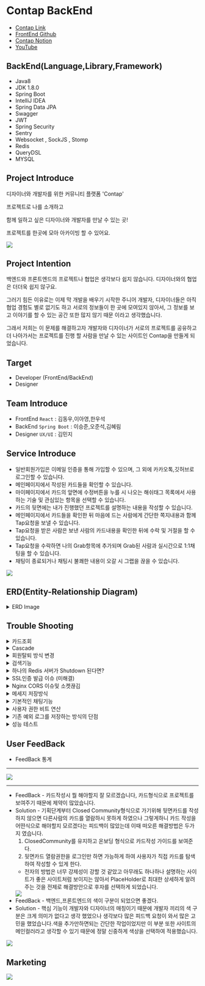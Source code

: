 # Contap BackEnd
+ [Contap Link](https://contap.co.kr)
+ [FrontEnd Github](https://github.com/d0ngwooK1m/contap)
+ [Contap Notion](https://frequent-packet-5ba.notion.site/ConTap-dda2c10905b7488fa31e7b0e5f3ee8e6)
+ [YouTube](https://www.youtube.com/watch?v=dqNdoTjVQVg&ab_channel=junseok)

## BackEnd(Language,Library,Framework)
+ Java8
+ JDK 1.8.0
+ Spring Boot
+ IntelliJ IDEA
+ Spring Data JPA
+ Swagger
+ JWT
+ Spring Security
+ Sentry
+ Websocket , SockJS , Stomp
+ Redis
+ QueryDSL
+ MYSQL


## Project Introduce
디자이너와 개발자를 위한 커뮤니티 플랫폼 'Contap'

프로젝트로 나를 소개하고

함께 일하고 싶은 디자이너와 개발자를 만날 수 있는 곳!

프로젝트를 한곳에 모아 아카이빙 할 수 있어요.

<img src = "https://media.vlpt.us/images/junseokoo/post/69d1eaed-69bb-43d9-a3e9-ba9d7cb85ae7/KakaoTalk_20211202_234232569.png">

## Project Intention
백엔드와 프론트엔드의 프로젝트나 협업은 생각보다 쉽지 않습니다. 디자이너와의 협업은 더더욱 쉽지 않구요.

그러기 힘든 이유로는 이제 막 개발을 배우기 시작한 주니어 개발자, 디자이너들은 아직 협업 경험도 별로 없기도 하고 서로의 정보들이 한 곳에 모여있지 않아서, 그 정보를 보고 이야기를 할 수 있는 공간 또한 많지 않기 때문 이라고 생각했습니다.

그래서 저희는 이 문제를 해결하고자 개발자와 디자이너가 서로의 프로젝트를 공유하고 더 나아가서는 프로젝트를 진행 할 사람을 만날 수 있는 사이트인 Contap을 만들게 되었습니다.

## Target
+ Developer (FrontEnd/BackEnd)
+ Designer 

## Team Introduce
+ FrontEnd `React` : 김동우,이아영,한우석 
+ BackEnd `Spring Boot` : 이승준,오준석,김혜림
+ Designer `UX/UI` : 김민지

## Service Introduce
+ 일반회원가입은 이메일 인증을 통해 가입할 수 있으며, 그 외에 카카오톡,깃허브로 로그인할 수 있습니다.
+ 메인페이지에서 작성된 카드들을 확인할 수 있습니다.
+ 마이페이지에서 카드의 앞면에 수정버튼을 누를 시 나오는 해쉬태그 목록에서 사용하는 기술 및 관심있는 항목을 선택할 수 있습니다.
+ 카드의 뒷면에는 내가 진행했던 프로젝트를 설명하는 내용을 작성할 수 있습니다.
+ 메인페이지에서 카드들을 확인한 뒤 마음에 드는 사람에게 간단한 쪽지내용과 함께 Tap요청을 보낼 수 있습니다.
+ Tap요청을 받은 사람은 보낸 사람의 카드내용을 확인한 뒤에 수락 및 거절을 할 수 있습니다.
+ Tap요청을 수락하면 나의 Grab항목에 추가되며 Grab된 사람과 실시간으로 1:1채팅을 할 수 있습니다.
+ 채팅이 종료되거나 채팅시 불쾌한 내용이 오갈 시 그랩을 끊을 수 있습니다.

<img src = "https://media.vlpt.us/images/junseokoo/post/6fc90ee8-a5fb-45d7-a501-32c7ac734cef/KakaoTalk_20211202_230337351.png">

## ERD(Entity-Relationship Diagram)
<details>
<summary>ERD Image</summary>
<div markdown="1">
<img src = "https://media.vlpt.us/images/junseokoo/post/a9047c28-2396-4b39-adc7-190f749e1de7/%EC%BA%A1%EC%B2%98.PNG">
</div>
</details>

## Trouble Shooting
<details>
<summary>카드조회</summary>
<div markdown="1">
처음엔 앞면만 보여주는 페이지에서도 뒷면정보(상세내용)까지 DB에서 불러오는 방법을 선택했었습니다. 이렇게 선택하게 된 이유는 DB에 접촉을 줄이고, 프론트에서도 서버에 접촉을 적게 하고 싶다해서 테스트를 진행해 보았는데
결과적으로 테스트의 결과가 성능이 좋게 나왔습니다. 나중에 알게되었지만 테스트 자체의 방법도 잘모 되었다는걸 알게되었습니다. 이 이유는 검색 쿼리에서 속도가 다시 느리게 나왔기 때문입니다.

- 랜덤한 유저 9명을 뽑아오는 테스트 속도 - 10ms
- 검색하였을때 테스트속도 - 600ms
- 위와 같은 현상으로 앞면만 보여주는 페이지에서는 뒷면정보를 불러오지 않게끔 수정 하였습니다.
- 랜덤한 유저 9명을 뽑아오는 테스트 속도 - 1~5ms
- 검색하였을때 테스트속도 - 100ms 이상은 거의 나오지 않았습니다.

</div>
</details>

<details>
<summary>Cascade</summary>
<div markdown="1">

+ 회원탈퇴 진행시 뒷면카드(상세내용)이 존재하면 탈퇴가 되지 않는 문제가 생겼습니다.
+ 아무래도 유저와 연관관계가 너무 많이 걸려있어서 일거라 생각이 들었습니다.
+ 처음엔 User Entity에 있는 @OneToMany List<Card> 에 CascadeType.All을 적용하였지만, 뒷면카드(상세내용)이 존재하더라도
  탈퇴는 원활하게 되었는데,뒷면카드(상세내용)만 삭제하려고 했을때 삭제가 되지않는 오류가 발생했습니다.
+ 다음 방법으론 CascadeType.REMOVE를 적용하였는데 두 문제다 해결이 되었지만,ALL이 REMOVE보다 더 상위 개념으로 인지하고 있었는데
  왜 ALL은 되지 않았을까? 그래서 당장의 해결에 집중하는것보다는 위의 궁금증을 해결하기위해서 구글링한 결과 CascadeType.ALL을 orphanRemoval = true 와 함께쓰면 된다는 블로그를 보게되어 적용하였는데 역시나 되지않습니다. 하지만 또 이상하게도 CascadeType을 생략하고 orpahRemoval = true만 적용했을때는 탈퇴,뒷면카드개별삭제 둘다 가능했다. 이 부분 현재 기능자체는 해결이 되었지만 우리가 Cascade를 아직 정확하게 알지 못하여서 궁금증에 대한 해결은 현재 미해결 상태이므로 추후에 더 공부를 한 뒤에 해결방법을 찾을 예정입니다.

</div>
</details>

<details>
<summary>회원탈퇴 방식 변경</summary>
<div markdown="1">

<img src = "https://media.vlpt.us/images/junseokoo/post/e3dec966-fd35-4575-92ae-b38989488015/%EC%BA%A1%EC%B2%98.PNG">

+ 처음에는 회원탈퇴를 누르는 즉시 사용자 테이블에서 사용자 정보가 모두 삭제 되게끔 Cascade 적용하여 진행하려 했습니다.
+ 하지만 현재 저희 서비스구조상 사용자와 연관관계가 많이 형성이 되어 있었기 때문에 관련된 모든 부분에 Cascade를 적용해야지만 탈퇴가 가능하게 처리가 됐었습니다.
+ 이렇게 했을때 탈퇴 자체는 어려운 부분은 아니었습니다.
+ 하지만 이 과정속에서 회원탈퇴 처리를 현업에는 어떻게 진행하는지 의문이 생겼습니다. 
+ 그래서 멘토님들한테도 여쭤보고,여러 사이트들을 참고해보니 회원탈퇴가 즉시 실시간 데이터삭제가 아닌 탈퇴를 하더라도 일정기간 사용자의 정보를 가지고 있다는것을 알게되었습니다.
+ 그리고 사용자의 정보들은 의존성이 강함을 캐치하였고 사용자 정보 삭제 시 Cascade대신 하위 데이터부터 삭제하는게 적절하다고 생각을 했습니다.
+ 그래서 저희는 회원탈퇴를 스프링 스케줄러를 이용해 사용자의 status를 관리하며 탈퇴를 하더라도 한 달 간 휴면 계정으로 관리되며, 한 달 후 사용자의 정보가 삭제되게끔 로직을 변경하였습니다.

</div>
</details>

<details>
<summary>검색기능</summary>
<div markdown="1">

<img src = "https://media.vlpt.us/images/junseokoo/post/21fba52d-31a9-400d-93b6-7e370f8f8264/%EC%BA%A1%EC%B2%98.PNG">

+ 저희 서비스의 User와 HasTag의 테이블구조는 보이는 이미지와 같은 형태로 구성되어 있는데요. 
+ HashTag로 검색을하면 선택한 HashTag를 토대로 User가 검색결과로 도출 되게끔 구현하려 했습니다.
+ 여기서 User 테이블과 HashTag테이블이 다대다 관계를 갖고있기에 중간테이블이 존재했는데,기존에는 JPQL을 사용하고 있어  and검색을 하기엔 쿼리문이 너무 복잡해져 OR검색으로 구현하였습니다.
+ 여기서 and검색을 구현하기 위해선 어떻게 해야할지 고민 하던중 User와 HashTag의 관계를 중간테이블에서 관리하는것이 아닌 User테이블에서 HashTag에 관련된 데이터를  관리하면 어떨까 라는 생각을 했었는데 이러한 방식이 반정규화라는 것임을 알게되었습니다.
+ User테이블에 HashTagString이라는 String 자료형 컬럼을 추가하고 축구와 Java를 좋아하는 유저라면 @Java@_@축구@ 와 같은 형태로 저장하였습니다.
+ 이렇게 함으로서 이전에 포기했던 and검색을 구현할 수 있게 되었고,성능적인면에서도 테스트를 진행 하였는데 5000명의 User가 랜덤한 HasTag 4개를 갖도록 설정해준 뒤에 중간테이블을 사용한 검색과 반정규화한 테이블을 사용한 검색을 비교하였을때 전자는 11.6ms가 나왔고 후자는 7.63ms가 나왔기 때문에 최종적으로는 반정규화한 테이블을 사용한 검색을 적용하였습니다.

</div>
</details>

<details>
<summary>하나의 Redis 서버가 Shutdown 된다면?</summary>
<div markdown="1">

- pub/sub이 중요하기 때문에 레디스를 죽지않도록 대비가 필요하다고 생각했습니다.
- 처음에는 서버 장애 발생시 기본적으로 불필요한 key를 삭제하거나 서버를 새로 추가한다던가 데이터 설계를 변경해 보관장소를 Redis에서 RDB로 변경하는 방법들이 있다고 파악하고 있는데 현재 구상중인 방법으로는 채팅내용같은 중요한 데이터는 RDB에 기록하고 캐시만 Redis에 저장하고 사라져도 좋은 데이터라면 Redis에 저장을 시켜보려 하였습니다.
- 하지만 이 부분은 이론적인 부분만 찾아서 서비스에 접목시키기에는 이해도가 너무 부족했었습니다. 
- 서버 다운이 됐을때 대처 방안을 여러 방법들을 찾아본 결과로 가장 참고자료가 많았었던 Redis Sentinel 로 진행했습니다.
- Sentinel은 HA 무중단서비스를 지원하고 마스터와 슬레이브구조에 센티넬을 추가해 각각의 서버들을 감시하도록 하는 구조로 되어있으며 마스터를 감시하다가 다운되면 슬레이브를 마스터로 승격시키고 다운되었던 마스터가 재기동되면 센티넬이 해당 마스터를 슬레이브로 전환시키는 구조였습니다.

<img src = "https://media.vlpt.us/images/junseokoo/post/da2d74fe-7dbc-440f-8ce2-d0b822607973/123.png?w=768">

- 참고 레퍼런스를 통해 레디스 센티넬을 우분투에서 구축 및 설정작업을 하였습니다.
- 서버 slave/master 만들기 - [https://d2fault.github.io/2019/01/24/20190124-install-redis-and-set-master-slave-relationship/](https://d2fault.github.io/2019/01/24/20190124-install-redis-and-set-master-slave-relationship/)
- Sentinel 구동하기 및 스프링부트 config파일 설정 - [https://co-de.tistory.com/15](https://co-de.tistory.com/15)
</div>
</details>

<details>
<summary>SSL인증 발급 이슈 (미해결)</summary>
<div markdown="1">


```
$ sudo certbot --nginx -d contap.shop -d www.contap.shop
```
+ 이전에 Nginx Configuration 도 진행하였고 인증서를 발급받는 위의 명령어를 실행한 이후에 발생하였습니다.

```
Domain: contap.shop
Type: connection
Detail: Fetching
http://contap.shop/.well-known/acme-challenge/eI2sMNZH0hZ-XJwpw625SzdbauGMG5cex5uvVO2hWaI: 1
Timeout during connect (likely firewall problem)

Domain: www.contap.shop
Type: connection
Detail: Fetching
http://www.contap.shop/.well-known/acme-challenge/eI2sMNZH0hZ-XJwpw625SzdbauGMG5cex5uvVO2hWaI: 1
Timeout during connect (likely firewall problem)

To fix these errors, please make sure that your domain name was
entered correctly and the DNS A/AAAA record(s) for that domain
contain(s) the right IP address. Additionally, please check that
your computer has a publicly routable IP address and that no
firewalls are preventing the server from communicating with the
client. If you’re using the webroot plugin, you should also verify
that you are serving files from the webroot path you provided.
```

---

+ 우분투에서 cerbot으로 인증서를 발급받는 과정에서 위와 같은 오류가 발생했습니다.
+ 이게 처음에는 사실 한번에 인증서를 발급 받았었습니다. 그런데 좀더 공부도하고싶고 다시 해보면서 하려고 기존에 인증서가 깔려있던 ec2를 지운뒤에
  다시 재발급하는 과정에서 이슈가 나왔습니다.
+ 구글에 위와같은 오류를 검색해보니 80포트를 열어보라해서 ec2에서도 확인하고 우분투 내에서도 80포트를 일부러도 끊었다가 다시키기도해보고 가비아에서 dns설정에 ip값이 제대로 들어가있나 확인도 해보고
  도메인도 5개정도 새로 발급받음과 동시에 ec2도 계속 새로 생성(약20개정도 새로생성해봤음..)하면서 진행해보았지만 해결이 전혀 되지 않았습니다.
+ 그외에 구글링으로 저 오류를 검색해 약 30페이지에 다르는 이휴 해결 내용들을 확인하며 제시해준 해결방법들을 진행해보았지만 역시나 되지 않았습니다.
+ 그래서 든 생각이 혹시 내가 너무많은 요청을 해서 막힌건가 라는 생각이 들기도 하였습니다.
+ 그래서 아이피도 바꿔서 진행해봤지만...결론은 실패했습니다..
+ 여러방법들을 약 2일에 걸쳐서 시도해보았지만 계속 같은 상황이 반복되었습니다.그래서 혹시나 하는마음에 팀원한분에게 내가 아는 인증서 발급과정을
  설명하며 진행해보았는데 이 분은 또 한번에 되었습니다.
+ 우리는 왜 이 부분이 왜 이렇게 되었고 어디서 실수가 있었는지 짚고 넘어가고싶은데 우리의 역량으로는 도저히 위 오류의 원인과 해결방법을 도저히 찾을수가 없었습니다.

</div>
</details>

<details>
<summary>Nginx CORS 이슈및 소켓끊김</summary>
<div markdown="1">

+ 처음엔 그저 코드부분에서의 문제로만 생각하고 cors걸려있는 부분을 전부 모두허용으로 바꿔주었습니다.
+ 실패 후 아래와같이 cors 필터도 만들어보았습니다.

---

```java
import javax.servlet.*;
import javax.servlet.http.HttpServletRequest;
import javax.servlet.http.HttpServletResponse;
import java.io.IOException;

public class CORSFilter implements Filter {@Override
public void init(FilterConfig filterConfig) throws ServletException {

}

    @Override
    // CORS 설정
    public void doFilter(ServletRequest servletRequest, ServletResponse servletResponse, FilterChain chain)
            throws IOException, ServletException {
        HttpServletRequest request = (HttpServletRequest) servletRequest;
        ((HttpServletResponse) servletResponse).addHeader("Access-Control-Allow-Origin", "*");
        ((HttpServletResponse) servletResponse).addHeader("Access-Control-Allow-Methods","*");
        ((HttpServletResponse) servletResponse).addHeader("Access-Control-Allow-Headers","*");

        HttpServletResponse resp = (HttpServletResponse) servletResponse;

        if (request.getMethod().equals("OPTIONS")) {
            resp.setStatus(HttpServletResponse.SC_OK);
            return;
        }
        chain.doFilter(request, servletResponse);
    }

    @Override
    public void destroy() {

    }


}
```
---

+ 이래도 Cors는 해결되지 않았습니다. 이상한게 프론트쪽에서 서버가 연결되지도 않았는데 CORS가 발생해서 뭔가 설정쪽에 분명히 문제가 있다고 판단했습니다.
+ 구글링도해보고 찾아보다가 다른팀원이 nginx 에서 proxy 설정을 해보라고 했습니다.
+ 생각해보니 SSL인증을 받은 뒤에 WelcometoNginx가 나오면 끝이다 라고만 생각했었는데 CORS오류와 다른 팀원이 알려준 내용을 토대로 생각해보니 내 서버로 redirect가 되지 않고 있다는걸 발견했다. 우리는 애초에 서버가 켜지면 회원을 조회할수 있는페이지를 마련했었는데 WelcometoNginx가 나오는건 분명 문제가 있다는 거였던것이다. 사실 그냥 다된줄로만 알고 있었습니다. 그래서 nginx configuration을 건드려 보기로 했습니다.

---

```
$ sudo vim /etc/nginx/sites-available/default
```
+ 들어가면 아래화면에서 수정을 해주었습니다.



---

```
##
# You should look at the following URL's in order to grasp a solid understanding
# of Nginx configuration files in order to fully unleash the power of Nginx.
# https://www.nginx.com/resources/wiki/start/
# https://www.nginx.com/resources/wiki/start/topics/tutorials/config_pitfalls/
# https://wiki.debian.org/Nginx/DirectoryStructure
#
# In most cases, administrators will remove this file from sites-enabled/ and
# leave it as reference inside of sites-available where it will continue to be
# updated by the nginx packaging team.
#
# This file will automatically load configuration files provided by other
# applications, such as Drupal or Wordpress. These applications will be made
# available underneath a path with that package name, such as /drupal8.
#
# Please see /usr/share/doc/nginx-doc/examples/ for more detailed examples.
##
# Default server configuration
#
server {
        client_max_body_size 50M; << S3이미지 저장용량 제한해줘도 여기서 CORS걸려서 해줬음
        
        # SSL configuration
        #
        # listen 443 ssl default_server;
        # listen [::]:443 ssl default_server;
        #
        # Note: You should disable gzip for SSL traffic.
        # See: https://bugs.debian.org/773332
        #
        # Read up on ssl_ciphers to ensure a secure configuration.
        # See: https://bugs.debian.org/765782
        #
        # Self signed certs generated by the ssl-cert package
        # Don't use them in a production server!
        #
        # include snippets/snakeoil.conf;
        root /var/www/html;
        # Add index.php to the list if you are using PHP
        index index.html index.htm index.nginx-debian.html;
        
        server_name xxxxx.shop www.xxxxx.shop; <<도메인넣어줘야함
        location / {
                   # First attempt to serve request as file, then
                   # as directory, then fall back to displaying a 404.
                   
                   #try_files $uri $uri/ =404; << 이거 기존에 있던거 주석처리했음
                   proxy_pass http://ec2아이피:8080; << redirect시켜줬음 이걸로인해 웰컴투안나옴
                   proxy_http_version 1.1;
                   proxy_set_header Upgrade $http_upgrade;
                   proxy_set_header Connection "Upgrade";
                   요기서 위에 3개는 소켓연결이 계속 끊겨서 넣음
                   
        }
        # pass PHP scripts to FastCGI server
        #
        #location ~ \.php$ {
        #       include snippets/fastcgi-php.conf;
        #
        #       # With php-fpm (or other unix sockets):
        #       fastcgi_pass unix:/var/run/php/php7.0-fpm.sock;
        #       # With php-cgi (or other tcp sockets):
        #       fastcgi_pass 127.0.0.1:9000;
        #}
        # deny access to .htaccess files, if Apache's document root
        # concurs with nginx's one
        #
        #location ~ /\.ht {
        #       deny all;
        #}
    #listen [::]:443 ssl ipv6only=on; # managed by Certbot  <<여기 주척처리해줬음.
    listen 443 ssl; # managed by Certbot
    ssl_certificate /etc/letsencrypt/live/nybae.shop/fullchain.pem; # managed by Certbot
    ssl_certificate_key /etc/letsencrypt/live/nybae.shop/privkey.pem; # managed by Certbot
    include /etc/letsencrypt/options-ssl-nginx.conf; # managed by Certbot
    ssl_dhparam /etc/letsencrypt/ssl-dhparams.pem; # managed by Certbot
}
# Virtual Host configuration for example.com
#
# You can move that to a different file under sites-available/ and symlink that
# to sites-enabled/ to enable it.
#
#server {
#       listen 80;
#       listen [::]:80;
#
#       server_name example.com;
#
#       root /var/www/example.com;
#       index index.html;
#
#       location / {
#               try_files $uri $uri/ =404;
#       }
#}
server {
    if ($host = www.xxxx.shop) {
        return 301 https://$host$request_uri;
    } # managed by Certbot
    if ($host = xxxx.shop) {
        return 301 https://$host$request_uri;
    } # managed by Certbot
        listen 80 default_server;
        listen [::]:80 default_server;
        server_name contap.shop www.contap.shop;
    return 404; # managed by Certbot
}
```

---

+ 처음엔 proxy_pass 만 해줘서 우리가 이제 WelcometoNginx가 아닌 우리가 설정해놨던 페이지로 리다이렉트가 가능해졌다. 이와 동시에
  1차적 CORS오류도 해결되었습니다.

---
+ WebSocket을 지원할 때 리버스 프록시 서버가 직면하는 몇 가지 문제가 있습니다.
+ 하나는 WebSocket이 hop-by-hop 프로토콜이므로 프록시 서버가 클라이언트의 Upgrade 요청을 가로챌 때 적절한 헤더를 포함하여 WAS 서버에 업그레이드 요청을 보내야 한다는 것 입니다.
+ 또한 HTTP의 단기 연결과 달리 WebSocket은 오래 지속되기 때문에, 리버스 프록시는 연결을 닫지 않고 열린 상태로 유지하는 것을 허용해야 합니다.
+ 소켓에선 CORS가 나타나진 않았고, 지속적으로 연결이 끊기는 현상이 발생했습니다. 그래서 우리 서비스의 소켓과 관련된 실시간알람,채팅 들이 먹통이 되어버렸습니다.

```
# Web-socket 관련 설정들

# 1. HTTP/1.1 버전에서 지원하는 프로토콜 전환 메커니즘을 사용합니다.
proxy_http_version 1.1;

# 2. hop-by-hop 헤더를 사용합니다.
proxy_set_header Upgrade $http_upgrade;
proxy_set_header Connection "upgrade";
# 3. 받는 대상 서버(WAS)
#proxy_set_header Host $host;

```

+ Nginx는 클라이언트와 WAS 간 터널(소켓)을 설정할 수 있도록 WebSocket을 지원합니다. NGINX가 클라이언트에서 WAS로 업그레이드 요청을 보내려면 Upgrade 및 Connection 헤더를 명시적으로 설정해야 합니다.
+ 위와같이 작성하니 해결되었습니다!!!!
+ 하지만 또 2차적인 문제가 생겼습니다.
+ 이미지 업로드 문제였는데 우리는 백이 S3에서 이미지를 관리 하기로 했었습니다.
+ S3에서 아무리 이미지 용량제한을 늘려준다고 하더라도 nginx에서 설정을 따로 제한을 두지 않는 이상 이미지가 1MB이상이면 업로드를 실패하는 현상이 발생하였습니다.
+ 이건 마침 이 오류를 인지하지도 못할때 아까 도움을 받았던 팀원이 이미지 파일도 문제가있기에 nginx configuration 설정을 하시면 해결이 될거다 라고 알려 준 덕분에 빠르게 캐치할 수 있었습니다.

```
server {
listen       80;
listen 443 ssl http2;
srever_name www.도메인;
client_max_body_size 용량M;

```
+ 위의 설정내용에서 제일 맨위에 내용을 위와같이 추가해줘서 2차적인 문제도 말끔하게 해결되었습니다.



</div>
</details>

<details>
<summary>메세지 저장방식</summary>
<div markdown="1">

<img src = "https://media.vlpt.us/images/junseokoo/post/494856e7-993e-4124-9872-9d19386624be/%EB%85%B8%EC%85%982_1.png">

+ 위의 사진은 데이터베이스에  데이터를insert하는 API 요청의 런타임 입니다. (첫번째 api의 경우는 회원가입요청이라 비밀번호를 암호화 하는 과정에서 시간이 더 걸렸을거라 예상합니다. 두번째 api는 단순한 구조를 갖고 있는 테이블에 데이터를 넣는 것이었습니다.)
  저희팀 백엔드 개발자들은 ARC나 PostMan을 사용하면서 공통적으로 느낀 점은 데이터베이스에 insert하는 작업이 데이터를 조회하는 것보다 시간이 오래걸린다는 것이었습니다.

+ 위와 같은 생각을 지닌 상태로 채팅기능을 구현했기 때문에 1초에도 몇십개의 메시지가 발생 할 수 있는 서비스에서 메시지가 발생할때마다 DB에 insert를 하는 행위는 하면 안되겠다는 생각하였습니다. 그치만 구글링을 해봐도 어떤식으로 저장해라 라는 명확한 글을 못 찾았습니다. 그냥 하나씩 저장하는 방식은 옳지못하다는 글 뿐이었습니다.

+ 그래서 고민하다가 저희조에서 채용한 메시지 저장 방법은 메시지가 발생할때마다 서버에서 해당 메시지를 메모리에 갖고 있습니다. 갖고 있는 메시지의 개수가 100개가 넘으면 100개의 데이터를 한번에 저장하도록 구현했습니다. 사실 위와 같은 방법이 옳은 방법인지는 잘 모르겠습니다. 데이터가 저장되는과정에서 에러가 발생한다면 치명적인 문제가 발생할 것 같다는 생각이 들면서도 아직까지는 큰 문제가 없고 다른 좋은 방법도 떠오르지 않아 사용하고 있습니다. 더 좋은 방법이 있다면 알려주시면 감사하겠습니다..!

</div>
</details>

<details>
<summary>기본적인 채팅기능</summary>
<div markdown="1">

+ 단순 채팅기능(1:1채팅)까지만 구현한 후에 저희조는 채팅을 구현했으면 기본적으로 있어야 할 기능들을에대해서 고민을 해봤습니다. 그래서 나온 결론은 아래 3가지가 기본적으로 있어야 한다고 생각했습니다.

           1. 알람기능.

           2. 채팅방 조회시 최신순으로 정렬하는 기능.

           3. 채팅방 조회시 새로운 메시지가 있음을 알리는 기능.

+ 위의 기능은 메시지가 발생할때마다 DB에있는 값을 바꿔주는 행위를 해야지 가능한 기능들입니다(저희가 알고 있는 지식 내에서 내린 결론입니다.)
  하지만 채팅 메시지 저장 방식에서 고민했듯이 저희 조는 메시지가 발생할때마다 DB에 값을 insert하거나 update하는 방식을 선호하지 않았고 다른 좋은 방식이 있을지 고민을 많이 했었습니다. 그러던 중 이바울 멘토님께서 Redis의 key/value기능에 대해서 얘기해주셨습니다.
  redis에는 key/value 물론이고 정렬까지 해주는 자료구조까지 갖고 있어서 저희가 Redis를 잘 사용한다면 메시지가 발생할때마다 데이터 베이스에 접근하지 않아도 위의 기능을 구현할수있겠다고 생각했습니다. 저희조는 바로 Redis를 공부했고, 그를 바탕으로 위의 기능들을 구현했습니다. 전체적인 로직은 아래와 같습니다.

<img src = "https://media.vlpt.us/images/junseokoo/post/7466336c-2290-4f2f-822f-aacda42fb558/Untitled%20(1).png">

</div>
</details>


<details>
<summary>사용자 권한 비트 연산</summary>
<div markdown="1">

+ 저희조는 계속되는 요청에 DB에 단순한 Boolean형태 데이터가(알람설정과 같은 정보) 컬럼으로 추가됨으로써 , 칼럼을 많이 생성하는 것은 비효율적이라 생각되었습니다.
+ 그래서 비트연산을 사용하면 여러가지 Boolean 데이터를 한 칼럼안에 저장 할 수 있기 때문에 여러가지 Boolean 데이터를(최대 32개) 하나의 int형으로 저장하는 방식으로 구현하였습니다.

---
+ Boolean 형태 컬럼을 추가하며 권한을 관리 할 경우
```java
@Entity
User {	
		@Column
    private Boolean phoneTutorial;

    @Column
    private Boolean profileTutorial;

    @Column
    private Boolean otherUserRead;

    @Column
    private Boolean alarm;
}


//Service
public class MainService {
	//사용자 알람 여부 권한 bit연산으로 관리
	public void changeAlarmState(int alarmState, User user) {
        user.setAuthStatus(!authStatus);
        userRepository.save(user);
    }
}
```

---

+ 비트연산으로 값을 권한을 관리할 경우
```java
@Entity
User {
			@Column
	    @Schema(description = "사용자 권한(bit로 관리함) 0001:폰,0010:프로필,0100:otherUserRead,1000:alarm")
	    private int authStatus;
	}


//Enum ->비트연산
public enum AuthorityEnum {
		PHONE_TUTORIAL(Authority.PHONE_TUTORIAL),
    PROFILE_TUTORIAL(Authority.PROFILE_TUTORIAL),
    CAN_OTHER_READ(Authority.CAN_OTHER_READ),
    ALARM(Authority.ALARM),
    ALL_AUTHORITY(Authority.ALL_AUTHORITY);

		public static class Authority {
        public static final int PHONE_TUTORIAL = 0b0001;
        public static final int PROFILE_TUTORIAL = 0b0010;
        public static final int CAN_OTHER_READ = 0b0100;
        public static final int ALARM = 0b1000;
        public static final int ALL_AUTHORITY = 0b1111;
    }
}

//Service
public class MainService {
	//사용자 알람 여부 권한 bit연산으로 관리
	public void changeAlarmState(int alarmState, User user) {
        int authStatus = user.getAuthStatus();
        if(alarmState==0) {
            authStatus = authStatus & (AuthorityEnum.ALL_AUTHORITY.getAuthority() - AuthorityEnum.ALARM.getAuthority());
        }
        else if(alarmState==1) {
            authStatus = authStatus|AuthorityEnum.ALARM.getAuthority();
        }
        user.setAuthStatus(authStatus);
        userRepository.save(user);
    }
}
```
</div>
</details>

<details>
<summary>기존 예외 로그를 저장하는 방식의 단점</summary>
<div markdown="1">

+ FrontEnd가 배포시에는 Console을 찍은 내용들을 다 지워야 한다고 했습니다.
+ 그렇게되면 프론트측에선 그 이외의 예외들을 메세지만 확인할 수 있고 정확하게 어떤 오류인지 파악이 힘들었습니다. (BackEnd도 nohup으로 배포를 진행해 로그를 확인하는데 있어 어려움이 있었습니다.)
+ 그래서 처음엔 log를 메모장형식으로 저장되게끔 xml을 이용해서 남겼었습니다.
+ 하지만 이게 적으면 상관없겠지만 로그에 찍힌 내용이 많아졌을때는 찾는게 너무 힘들었습니다.
  + 기존 로그를 남겼던 방식
<img src = "https://media.vlpt.us/images/junseokoo/post/13d574af-4352-4dca-9bbc-078bbdf14192/image%20(2).png">

+ 그래서 Sentry를 이용해 BackEnd가 예외처리한 내용들 이외의 것들을 체크하고 좀더 수월하게 Fix할 수 있게 되었습니다.
+ 예시로 최종 직전 회원가입이 안되는 이슈가 발생했는데 프론트측에는 서버에 문의해주세요 라는 우리가 정한 메세지만 보여졌고 우리 또한 nohup으로 배포중이었기에 로그 확인이 어려웠습니다.
+ 하지만 Sentry 페이지에 들어가 어떤 이슈인지 한눈에 파악을 할 수 있었으며 위의 이슈를 5분도 걸리지 않고 바로 수정이 가능했습니다.
+ Sentry는 그냥 단순 이슈만 보여주는게 아닌 같은이슈가 몇번 발생했는지도 파악할 수 있으며,FrontEnd에서 요청한 API의 속도,총 요청한 API호출 대비 실패율 등의 내용을 확인할 수 있습니다.
+ 하지만 JSON BODY에 있는 값들은 확인이 아직까지는 불가능했기에 정확하게 이슈가 어떤 값으로 인해서 발생했는지 는 파악이 힘들었습니다. 이게 사용방법 미숙으로 인한건지 실제로 BODY값은 보여지지 않는건지 확인이 필요한 상황입니다.

<img src = "https://frequent-packet-5ba.notion.site/image/https%3A%2F%2Fs3-us-west-2.amazonaws.com%2Fsecure.notion-static.com%2F23e9f1ca-22bf-4c4d-90a3-c218308eab78%2F123.png?table=block&id=a9cbeb75-b2bf-46f8-89ff-e7237cfec002&spaceId=b468245f-8935-47ec-9cf1-a9bb010c2e27&width=2000&userId=&cache=v2">
<img src = "https://frequent-packet-5ba.notion.site/image/https%3A%2F%2Fs3-us-west-2.amazonaws.com%2Fsecure.notion-static.com%2F975d7e15-30c4-4d8f-b344-515c2d0d8faa%2F234.png?table=block&id=092dc4f4-1ada-469b-ae54-f2c59bede0c7&spaceId=b468245f-8935-47ec-9cf1-a9bb010c2e27&width=2000&userId=&cache=v2">
<img src = "https://frequent-packet-5ba.notion.site/image/https%3A%2F%2Fs3-us-west-2.amazonaws.com%2Fsecure.notion-static.com%2F9dfd1089-55b7-4e4d-a260-6758a9fb560f%2Fimage.png?table=block&id=7ba9435a-02c8-42f1-91c8-cc76a4ffe15f&spaceId=b468245f-8935-47ec-9cf1-a9bb010c2e27&width=2000&userId=&cache=v2">

</div>
</details>


<details>
<summary>성능 테스트</summary>
<div markdown="1">

+ 저희 백엔드 개발자들이 성능적으로 걱정한 부분은 그랩목록(친구 목록)불러오기 입니다.(이것 외에도 많긴합니다..) 왜냐하면 그랩목록을 불러올때 가장 최근에 메시지를 주고받은,아니면 가장최근에 새롭게추가된 그랩들 순으로 불러와야하는데 이와같이 하려면 아래와 같은 절차를 밟아야 합니다.

<img src = "https://frequent-packet-5ba.notion.site/image/https%3A%2F%2Fs3-us-west-2.amazonaws.com%2Fsecure.notion-static.com%2Ff5363062-ed84-48e5-8940-a7c83170664c%2FUntitled.png?table=block&id=849b86f7-0684-42f4-aac3-ebd8a3642011&spaceId=b468245f-8935-47ec-9cf1-a9bb010c2e27&width=1830&userId=&cache=v2">
여기서 그냥 데이터베이스에 최신날짜를 계속해서 업데이트 해주고 orderBy를 이용해서 정렬한데이터를 주면 되는것 아니냐 라는 의문을 갖으시는 분들이 계실것같은데, 저희조는 새 메시지가 발생할때마다 데이터베이스에 해당시간을 저장하는 방식이 아니라, 레디스에 저장하고 있습니다.)

- 위와같은 다른 읽기 쿼리문보다 조금은(?) 복잡한 절차를 거치기 때문에 성능적으로 문제가 되진 않을지 걱정했었고,100명의 친구목록이 있는 User로 Test를 그랩목록을 12개씩 불러오는 테스트의 경우 평균적으로 16.77ms가 나왔고, 그랩목록 전체를 불러오는 경우(100개) 100ms가 나왔습니다.
</div>
</details>



## User FeedBack
+ FeedBack 통계

---

<img src = "https://media.vlpt.us/images/junseokoo/post/5e97d7ed-817e-4d86-b1c6-f263b72b0210/image.png"> 

---

+ FeedBack - 카드작성시 뭘 해야할지 잘 모르겠습니다, 카드형식으로 프로젝트를 보여주기 때문에 제약이 많았습니다.
+ Solution - 기획단계부터 Closed Community형식으로 가기위해 뒷면카드를 작성하지 않으면 다른사람의 카드를 열람하시 못하게 하였으나 그렇게하니 카드 작성을 어떤식으로 해야할지 모르겠다는 피드백이 많았는데 이때 떠오른 해결방법은 두가지 였습니다.
  1. ClosedCommunity를 유지하고 온보딩 형식으로 카드작성 가이드를 보여준다.
  2. 뒷면카드 열람권한을 로그인만 하면 가능하게 하여 사용자가 직접 카드를 탐색하여 작성할 수 있게 한다.
  + 전자의 방법은 너무 강제성이 강할 것 같았고 아무래도 하나하나 설명하는 사이트가 좋은 사이트처럼 보이지는 않아서 PlaceHolder로 최대한 상세하게 알려주는 것을 전제로  해결방안으로 후자를 선택하게 되었습니다.
  <img src = "https://media.vlpt.us/images/junseokoo/post/55f3fcf7-e6c8-4e56-a9e9-40125e20d4a3/Untitled.png">
+ FeedBack - 백엔드,프론트엔드의 색이 구분이 되었으면 좋겠다.
+ Solution - 핵심 기능이 개발자와 디자이너의 매칭이기 때문에 개발자 끼리의 색 구분은 크게 의미가 없다고 생각 했었으나 생각보다 많은 피드백 요청이 와서 많은 고민을 했었습니다.색을 추가만하면되는 간단한 작업이었지만 이 부분 또한 사이트의 메인컬러라고 생각할 수 있기 때문에 정말 신중하게 색상을 선택하여 적용했습니다.

<img src = "https://media.vlpt.us/images/junseokoo/post/e0a140be-71a4-4229-8004-aca093799e01/%E1%84%8F%E1%85%A1%E1%84%83%E1%85%B3%20%E1%84%89%E1%85%A2%E1%86%A8%20%E1%84%87%E1%85%A7%E1%86%AB%E1%84%80%E1%85%A7%E1%86%BC.gif">

## Marketing
<img src = "https://media.vlpt.us/images/junseokoo/post/41924e47-f8fc-4c10-8659-1db5529b6e0a/Untitled.png">

